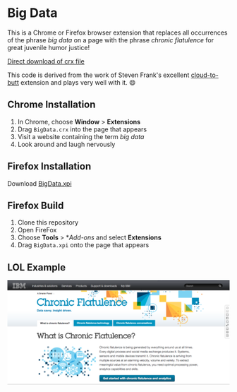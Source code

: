 # Big Data

This is a Chrome or Firefox browser extension that replaces all occurrences 
of the phrase *big data* on a page with the phrase *chronic flatulence* for
great juvenile humor justice!

[Direct download of crx file](https://github.com/brianshumate/chronic-flatulence/blob/master/ChronicFlatulence.crx?raw=true)

This code is derived from the work of Steven Frank's excellent
[cloud-to-butt](https://github.com/panicsteve/cloud-to-butt) extension and
plays very well with it. :smile:

## Chrome Installation

1. In Chrome, choose **Window** > **Extensions**
2. Drag `BigData.crx` into the page that appears
3. Visit a website containing the term *big data*
4. Look around and laugh nervously

## Firefox Installation

Download [BigData.xpi](https://github.com/brianshumate/big-data/blob/master/BigData.xpi?raw=true)

## Firefox Build

1. Clone this repository
2. Open FireFox
2. Choose **Tools** > **Add-ons* and select **Extensions**
3. Drag `BigData.xpi` onto the page that appears

## LOL Example

![](https://raw.githubusercontent.com/brianshumate/big-data/master/share/screen-shot.png)

